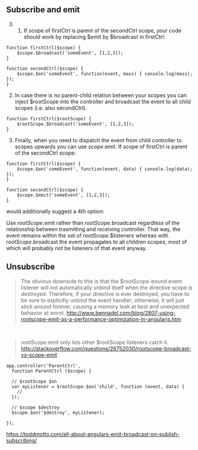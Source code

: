 ## Subscribe and emit

3. 1. If scope of firstCtrl is parent of the secondCtrl scope, your code should work by replacing $emit by $broadcast in firstCtrl:

```
function firstCtrl($scope) {
    $scope.$broadcast('someEvent', [1,2,3]);
}

function secondCtrl($scope) {
    $scope.$on('someEvent', function(event, mass) { console.log(mass); });
}
```

2. In case there is no parent-child relation between your scopes you can inject $rootScope into the controller and broadcast the event to all child scopes (i.e. also secondCtrl).

```
function firstCtrl($rootScope) {
    $rootScope.$broadcast('someEvent', [1,2,3]);
}
```

3. Finally, when you need to dispatch the event from child controller to scopes upwards you can use $scope.$emit. If scope of firstCtrl is parent of the secondCtrl scope:

```
function firstCtrl($scope) {
    $scope.$on('someEvent', function(event, data) { console.log(data); });
}

function secondCtrl($scope) {
    $scope.$emit('someEvent', [1,2,3]);
}
```

 would additionally suggest a 4th option:

 Use $rootScope.$emit rather than $rootScope.$broadcast regardless of the relationship between trasmitting and receiving controller. That way, the event remains within the set of $rootScope.$$listeners whereas with $rootScope.$broadcast the event propagates to all children scopes, most of which will probably not be listeners of that event anyway.

 ## Unsubscribe

> The obvious downside to this is that the $rootScope-bound event listener will not automatically unbind itself when the directive scope is destroyed. Therefore, if your directive is ever destroyed, you have to be sure to explicitly unbind the event handler; otherwise, it will just stick around forever, causing a memory leak at best and unexpected behavior at worst.
> http://www.bennadel.com/blog/2807-using-rootscope-emit-as-a-performance-optimization-in-angularjs.htm

<br>

> $rootScope.$emit only lets other $rootScope listeners catch it.
> http://stackoverflow.com/questions/26752030/rootscope-broadcast-vs-scope-emit

```
app.controller('ParentCtrl',
  function ParentCtrl ($scope) {

  // $rootScope $on
  var myListener = $rootScope.$on('child', function (event, data) {
    //
  });

  // $scope $destroy
  $scope.$on('$destroy', myListener);

});
```

https://toddmotto.com/all-about-angulars-emit-broadcast-on-publish-subscribing/
